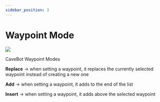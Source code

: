 ```yaml
---
sidebar_position: 3
---
```


# Waypoint Mode
<div class="text--center">
  <img src="/img/waypoint_mode.png" />
  <p>CaveBot Waypoint Modes</p>
</div>

**Replace** -> when setting a waypoint, it replaces the currently selected waypoint instead of creating a new one

**Add** -> when setting a waypoint, it adds to the end of the list

**Insert** -> when setting a waypoint, it adds above the selected waypoint